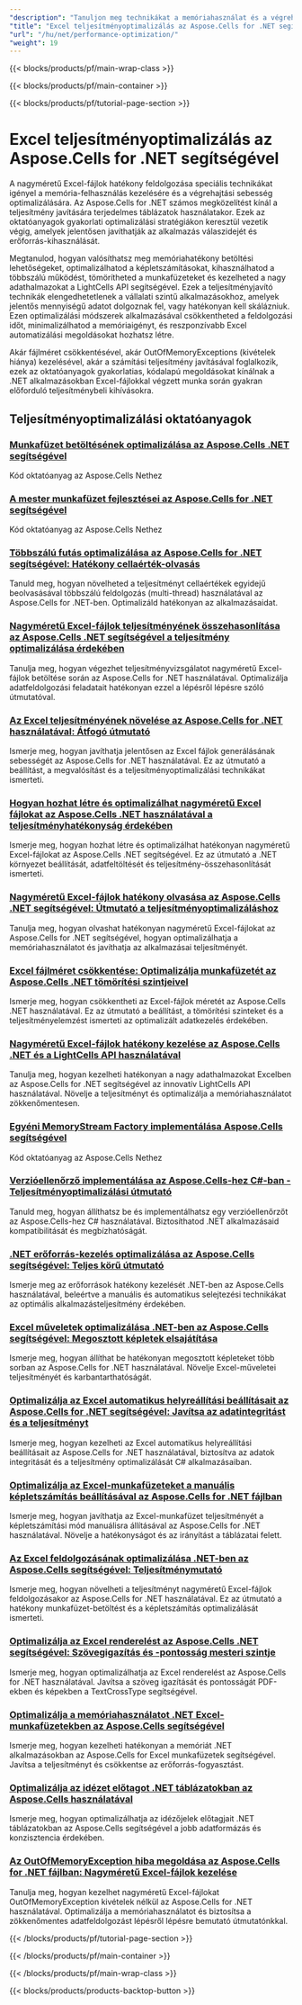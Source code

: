 ```yaml
---
"description": "Tanuljon meg technikákat a memóriahasználat és a végrehajtási sebesség optimalizálására nagyméretű Excel-munkafüzetek feldolgozásakor az Aspose.Cells for .NET oktatóanyagaival."
"title": "Excel teljesítményoptimalizálás az Aspose.Cells for .NET segítségével"
"url": "/hu/net/performance-optimization/"
"weight": 19
---
```


{{< blocks/products/pf/main-wrap-class >}}

{{< blocks/products/pf/main-container >}}

{{< blocks/products/pf/tutorial-page-section >}}


# Excel teljesítményoptimalizálás az Aspose.Cells for .NET segítségével

A nagyméretű Excel-fájlok hatékony feldolgozása speciális technikákat igényel a memória-felhasználás kezelésére és a végrehajtási sebesség optimalizálására. Az Aspose.Cells for .NET számos megközelítést kínál a teljesítmény javítására terjedelmes táblázatok használatakor. Ezek az oktatóanyagok gyakorlati optimalizálási stratégiákon keresztül vezetik végig, amelyek jelentősen javíthatják az alkalmazás válaszidejét és erőforrás-kihasználását.

Megtanulod, hogyan valósíthatsz meg memóriahatékony betöltési lehetőségeket, optimalizálhatod a képletszámításokat, kihasználhatod a többszálú működést, tömörítheted a munkafüzeteket és kezelheted a nagy adathalmazokat a LightCells API segítségével. Ezek a teljesítményjavító technikák elengedhetetlenek a vállalati szintű alkalmazásokhoz, amelyek jelentős mennyiségű adatot dolgoznak fel, vagy hatékonyan kell skálázniuk. Ezen optimalizálási módszerek alkalmazásával csökkentheted a feldolgozási időt, minimalizálhatod a memóriaigényt, és reszponzívabb Excel automatizálási megoldásokat hozhatsz létre.

Akár fájlméret csökkentésével, akár OutOfMemoryExceptions (kivételek hiánya) kezelésével, akár a számítási teljesítmény javításával foglalkozik, ezek az oktatóanyagok gyakorlatias, kódalapú megoldásokat kínálnak a .NET alkalmazásokban Excel-fájlokkal végzett munka során gyakran előforduló teljesítménybeli kihívásokra.


## Teljesítményoptimalizálási oktatóanyagok

### [Munkafüzet betöltésének optimalizálása az Aspose.Cells .NET segítségével](./aspose-cells-net-custom-load-filters)
Kód oktatóanyag az Aspose.Cells Nethez

### [A mester munkafüzet fejlesztései az Aspose.Cells for .NET segítségével](./aspose-cells-net-mastering-workbook-enhancements)
Kód oktatóanyag az Aspose.Cells Nethez

### [Többszálú futás optimalizálása az Aspose.Cells for .NET segítségével: Hatékony cellaérték-olvasás](./aspose-cells-net-multi-threading-read-cell-values)
Tanuld meg, hogyan növelheted a teljesítményt cellaértékek egyidejű beolvasásával többszálú feldolgozás (multi-thread) használatával az Aspose.Cells for .NET-ben. Optimalizáld hatékonyan az alkalmazásaidat.

### [Nagyméretű Excel-fájlok teljesítményének összehasonlítása az Aspose.Cells .NET segítségével a teljesítmény optimalizálása érdekében](./benchmark-large-excel-files-aspose-cells-net)
Tanulja meg, hogyan végezhet teljesítményvizsgálatot nagyméretű Excel-fájlok betöltése során az Aspose.Cells for .NET használatával. Optimalizálja adatfeldolgozási feladatait hatékonyan ezzel a lépésről lépésre szóló útmutatóval.

### [Az Excel teljesítményének növelése az Aspose.Cells for .NET használatával: Átfogó útmutató](./boost-excel-performance-aspose-cells-dotnet)
Ismerje meg, hogyan javíthatja jelentősen az Excel fájlok generálásának sebességét az Aspose.Cells for .NET használatával. Ez az útmutató a beállítást, a megvalósítást és a teljesítményoptimalizálási technikákat ismerteti.

### [Hogyan hozhat létre és optimalizálhat nagyméretű Excel fájlokat az Aspose.Cells .NET használatával a teljesítményhatékonyság érdekében](./create-optimize-excel-aspose-cells-dotnet)
Ismerje meg, hogyan hozhat létre és optimalizálhat hatékonyan nagyméretű Excel-fájlokat az Aspose.Cells .NET segítségével. Ez az útmutató a .NET környezet beállítását, adatfeltöltését és teljesítmény-összehasonlítását ismerteti.

### [Nagyméretű Excel-fájlok hatékony olvasása az Aspose.Cells .NET segítségével: Útmutató a teljesítményoptimalizáláshoz](./efficiently-read-large-excel-files-aspose-cells-dot-net)
Tanulja meg, hogyan olvashat hatékonyan nagyméretű Excel-fájlokat az Aspose.Cells for .NET segítségével, hogyan optimalizálhatja a memóriahasználatot és javíthatja az alkalmazásai teljesítményét.

### [Excel fájlméret csökkentése: Optimalizálja munkafüzetét az Aspose.Cells .NET tömörítési szintjeivel](./excel-compression-aspose-cells-nets)
Ismerje meg, hogyan csökkentheti az Excel-fájlok méretét az Aspose.Cells .NET használatával. Ez az útmutató a beállítást, a tömörítési szinteket és a teljesítményelemzést ismerteti az optimalizált adatkezelés érdekében.

### [Nagyméretű Excel-fájlok hatékony kezelése az Aspose.Cells .NET és a LightCells API használatával](./handle-large-excel-files-aspose-cells-net-lightcells-api)
Tanulja meg, hogyan kezelheti hatékonyan a nagy adathalmazokat Excelben az Aspose.Cells for .NET segítségével az innovatív LightCells API használatával. Növelje a teljesítményt és optimalizálja a memóriahasználatot zökkenőmentesen.

### [Egyéni MemoryStream Factory implementálása Aspose.Cells segítségével](./implement-custom-memorystream-factory-aspose-cells)
Kód oktatóanyag az Aspose.Cells Nethez

### [Verzióellenőrző implementálása az Aspose.Cells-hez C#-ban - Teljesítményoptimalizálási útmutató](./implement-version-checker-aspose-cells-dotnet-csharp)
Tanuld meg, hogyan állíthatsz be és implementálhatsz egy verzióellenőrzőt az Aspose.Cells-hez C# használatával. Biztosíthatod .NET alkalmazásaid kompatibilitását és megbízhatóságát.

### [.NET erőforrás-kezelés optimalizálása az Aspose.Cells segítségével: Teljes körű útmutató](./mastering-resource-management-aspose-cells-dotnet)
Ismerje meg az erőforrások hatékony kezelését .NET-ben az Aspose.Cells használatával, beleértve a manuális és automatikus selejtezési technikákat az optimális alkalmazásteljesítmény érdekében.

### [Excel műveletek optimalizálása .NET-ben az Aspose.Cells segítségével: Megosztott képletek elsajátítása](./optimize-aspose-cells-net-shared-formulas)
Ismerje meg, hogyan állíthat be hatékonyan megosztott képleteket több sorban az Aspose.Cells for .NET használatával. Növelje Excel-műveletei teljesítményét és karbantarthatóságát.

### [Optimalizálja az Excel automatikus helyreállítási beállításait az Aspose.Cells for .NET segítségével: Javítsa az adatintegritást és a teljesítményt](./optimize-excel-autorecovery-aspose-cells-net)
Ismerje meg, hogyan kezelheti az Excel automatikus helyreállítási beállításait az Aspose.Cells for .NET használatával, biztosítva az adatok integritását és a teljesítmény optimalizálását C# alkalmazásaiban.

### [Optimalizálja az Excel-munkafüzeteket a manuális képletszámítás beállításával az Aspose.Cells for .NET fájlban](./optimize-excel-manual-formula-calculation-aspose-cells-net)
Ismerje meg, hogyan javíthatja az Excel-munkafüzet teljesítményét a képletszámítási mód manuálisra állításával az Aspose.Cells for .NET használatával. Növelje a hatékonyságot és az irányítást a táblázatai felett.

### [Az Excel feldolgozásának optimalizálása .NET-ben az Aspose.Cells segítségével: Teljesítménymutató](./optimize-excel-processing-aspose-cells-net)
Ismerje meg, hogyan növelheti a teljesítményt nagyméretű Excel-fájlok feldolgozásakor az Aspose.Cells for .NET használatával. Ez az útmutató a hatékony munkafüzet-betöltést és a képletszámítás optimalizálását ismerteti.

### [Optimalizálja az Excel renderelést az Aspose.Cells .NET segítségével: Szövegigazítás és -pontosság mesteri szintje](./optimize-excel-rendering-aspose-cells-net)
Ismerje meg, hogyan optimalizálhatja az Excel renderelést az Aspose.Cells for .NET használatával. Javítsa a szöveg igazítását és pontosságát PDF-ekben és képekben a TextCrossType segítségével.

### [Optimalizálja a memóriahasználatot .NET Excel-munkafüzetekben az Aspose.Cells segítségével](./optimize-memory-aspose-cells-net)
Ismerje meg, hogyan kezelheti hatékonyan a memóriát .NET alkalmazásokban az Aspose.Cells for Excel munkafüzetek segítségével. Javítsa a teljesítményt és csökkentse az erőforrás-fogyasztást.

### [Optimalizálja az idézet előtagot .NET táblázatokban az Aspose.Cells használatával](./optimize-quote-prefix-aspose-cells-net)
Ismerje meg, hogyan optimalizálhatja az idézőjelek előtagjait .NET táblázatokban az Aspose.Cells segítségével a jobb adatformázás és konzisztencia érdekében.

### [Az OutOfMemoryException hiba megoldása az Aspose.Cells for .NET fájlban: Nagyméretű Excel-fájlok kezelése](./resolve-outofmemoryexception-aspose-cells-large-excel-files)
Tanulja meg, hogyan kezelhet nagyméretű Excel-fájlokat OutOfMemoryException kivételek nélkül az Aspose.Cells for .NET használatával. Optimalizálja a memóriahasználatot és biztosítsa a zökkenőmentes adatfeldolgozást lépésről lépésre bemutató útmutatónkkal.



{{< /blocks/products/pf/tutorial-page-section >}}

{{< /blocks/products/pf/main-container >}}

{{< /blocks/products/pf/main-wrap-class >}}

{{< blocks/products/products-backtop-button >}}